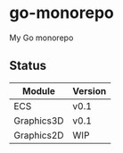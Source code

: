 # go-monorepo
My Go monorepo

## Status
| Module     | Version |
| ---------- | ------- |
| ECS        | v0.1    |
| Graphics3D | v0.1    |
| Graphics2D | WIP     |
